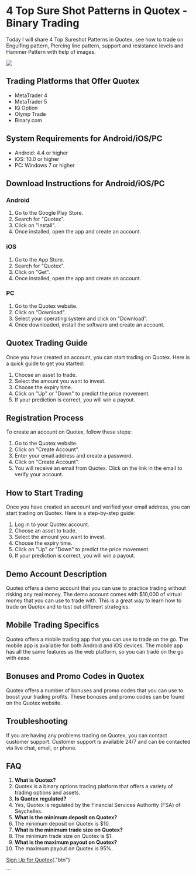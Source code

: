 # 4 Top Sure Shot Patterns in Quotex - Binary Trading

Today I will share 4 Top Sureshot Patterns in Quotex, see how to trade
on Engulfing pattern, Piercing line pattern, support and resistance
levels and Hammer Pattern with help of images.

[![](https://static.quotex.io/files/4_en/300_250.jpg)](https://traff.sbs/brokerqxlid)

## Trading Platforms that Offer Quotex

-   MetaTrader 4
-   MetaTrader 5
-   IQ Option
-   Olymp Trade
-   Binary.com

## System Requirements for Android/iOS/PC

-   Android: 4.4 or higher
-   iOS: 10.0 or higher
-   PC: Windows 7 or higher

## Download Instructions for Android/iOS/PC

### Android

1.  Go to the Google Play Store.
2.  Search for "Quotex".
3.  Click on "Install".
4.  Once installed, open the app and create an account.

### iOS

1.  Go to the App Store.
2.  Search for "Quotex".
3.  Click on "Get".
4.  Once installed, open the app and create an account.

### PC

1.  Go to the Quotex website.
2.  Click on "Download".
3.  Select your operating system and click on "Download".
4.  Once downloaded, install the software and create an account.

## Quotex Trading Guide

Once you have created an account, you can start trading on Quotex. Here
is a quick guide to get you started:

1.  Choose an asset to trade.
2.  Select the amount you want to invest.
3.  Choose the expiry time.
4.  Click on "Up" or "Down" to predict the price movement.
5.  If your prediction is correct, you will win a payout.

## Registration Process

To create an account on Quotex, follow these steps:

1.  Go to the Quotex website.
2.  Click on "Create Account".
3.  Enter your email address and create a password.
4.  Click on "Create Account".
5.  You will receive an email from Quotex. Click on the link in the
    email to verify your account.

## How to Start Trading

Once you have created an account and verified your email address, you
can start trading on Quotex. Here is a step-by-step guide:

1.  Log in to your Quotex account.
2.  Choose an asset to trade.
3.  Select the amount you want to invest.
4.  Choose the expiry time.
5.  Click on "Up" or "Down" to predict the price movement.
6.  If your prediction is correct, you will win a payout.

## Demo Account Description

Quotex offers a demo account that you can use to practice trading
without risking any real money. The demo account comes with \$10,000 of
virtual money that you can use to trade with. This is a great way to
learn how to trade on Quotex and to test out different strategies.

## Mobile Trading Specifics

Quotex offers a mobile trading app that you can use to trade on the go.
The mobile app is available for both Android and iOS devices. The mobile
app has all the same features as the web platform, so you can trade on
the go with ease.

## Bonuses and Promo Codes in Quotex

Quotex offers a number of bonuses and promo codes that you can use to
boost your trading profits. These bonuses and promo codes can be found
on the Quotex website.

## Troubleshooting

If you are having any problems trading on Quotex, you can contact
customer support. Customer support is available 24/7 and can be
contacted via live chat, email, or phone.

## FAQ

1.  **What is Quotex?**
2.  Quotex is a binary options trading platform that offers a variety of
    trading options and assets.
3.  **Is Quotex regulated?**
4.  Yes, Quotex is regulated by the Financial Services Authority (FSA)
    of Seychelles.
5.  **What is the minimum deposit on Quotex?**
6.  The minimum deposit on Quotex is \$10.
7.  **What is the minimum trade size on Quotex?**
8.  The minimum trade size on Quotex is \$1.
9.  **What is the maximum payout on Quotex?**
10. The maximum payout on Quotex is 95%.

[Sign Up for
Quotex](\%22https://traff.sbs/brokerqxsignup\%22){."btn"}

\`\`\`

